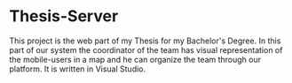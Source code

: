 # Thesis-Server
This project is the web part of my Thesis for my Bachelor's Degree.
In this part of our system the coordinator of the team has visual representation of the mobile-users in a map and he can organize the team through our platform.
It is written in Visual Studio.
